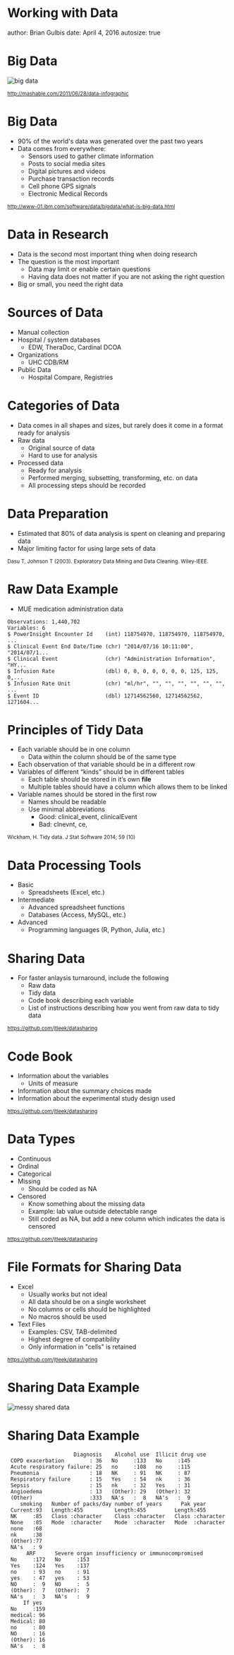 Working with Data
========================================================
author: Brian Gulbis
date: April 4, 2016
autosize: true

Big Data
========================================================

![big data](figures/howmuch.png)

<small>http://mashable.com/2011/06/28/data-infographic</small>

Big Data
========================================================

* 90% of the world's data was generated over the past two years
* Data comes from everywhere: 
    - Sensors used to gather climate information
    - Posts to social media sites
    - Digital pictures and videos
    - Purchase transaction records
    - Cell phone GPS signals
    - Electronic Medical Records

<small>http://www-01.ibm.com/software/data/bigdata/what-is-big-data.html</small>

Data in Research
========================================================

* Data is the second most important thing when doing research
* The question is the most important
    - Data may limit or enable certain questions
    - Having data does not matter if you are not asking the right question
* Big or small, you need the right data

Sources of Data
========================================================

* Manual collection
* Hospital / system databases
    - EDW, TheraDoc, Cardinal DCOA
* Organizations
    - UHC CDB/RM
* Public Data
    - Hospital Compare, Registries

Categories of Data
========================================================

* Data comes in all shapes and sizes, but rarely does it come in a format ready for analysis
* Raw data
    - Original source of data
    - Hard to use for analysis
* Processed data
    - Ready for analysis
    - Performed merging, subsetting, transforming, etc. on data
    - All processing steps should be recorded

Data Preparation
========================================================

* Estimated that 80% of data analysis is spent on cleaning and preparing data
* Major limiting factor for using large sets of data

<small>Dasu T, Johnson T (2003). Exploratory Data Mining and Data Cleaning. Wiley-IEEE.</small>

Raw Data Example
========================================================

* MUE medication administration data


```
Observations: 1,440,702
Variables: 6
$ PowerInsight Encounter Id    (int) 118754970, 118754970, 118754970, ...
$ Clinical Event End Date/Time (chr) "2014/07/16 10:11:00", "2014/07/1...
$ Clinical Event               (chr) "Administration Information", "HY...
$ Infusion Rate                (dbl) 0, 0, 0, 0, 0, 0, 0, 125, 125, 0,...
$ Infusion Rate Unit           (chr) "ml/hr", "", "", "", "", "", "", ...
$ Event ID                     (dbl) 12714562560, 12714562562, 1271604...
```

Principles of Tidy Data
========================================================

* Each variable should be in one column
    - Data within the column should be of the same type
* Each observation of that variable should be in a different row
* Variables of different “kinds” should be in different tables
    - Each table should be stored in it’s own **file**
    - Multiple tables should have a column which allows them to be linked
* Variable names should be stored in the first row
    - Names should be readable
    - Use minimal abbreviations
        + Good: clinical_event, clinicalEvent
        + Bad: clnevnt, ce, 

<small>Wickham, H. Tidy data. J Stat Software 2014; 59 (10)</small>

Data Processing Tools
========================================================

* Basic
    - Spreadsheets (Excel, etc.)
* Intermediate
    - Advanced spreadsheet functions
    - Databases (Access, MySQL, etc.)
* Advanced
    - Programming languages (R, Python, Julia, etc.)

Sharing Data
========================================================

* For faster anlaysis turnaround, include the following
    - Raw data
    - Tidy data
    - Code book describing each variable
    - List of instructions describing how you went from raw data to tidy data

<small>https://github.com/jtleek/datasharing</small>

Code Book
========================================================

* Information about the variables
    - Units of measure
* Information about the summary choices made
* Information about the experimental study design used

<small>https://github.com/jtleek/datasharing</small>

Data Types
========================================================

* Continuous
* Ordinal
* Categorical
* Missing
    - Should be coded as NA
* Censored
    - Know something about the missing data
    - Example: lab value outside detectable range
    - Still coded as NA, but add a new column which indicates the data is censored

<small>https://github.com/jtleek/datasharing</small>
    
File Formats for Sharing Data
========================================================

* Excel
    - Usually works but not ideal
    - All data should be on a single worksheet
    - No columns or cells should be highlighted
    - No macros should be used
* Text Files
    - Examples: CSV, TAB-delimited
    - Highest degree of compatibility
    - Only information in "cells" is retained

<small>https://github.com/jtleek/datasharing</small>

Sharing Data Example
========================================================

![messy shared data](figures/data_sharing_messy.png)

Sharing Data Example
========================================================


```
                     Diagnosis    Alcohol use  Illicit drug use
 COPD exacerbation        : 36   No     :133   No     :145     
 Acute respiratory failure: 25   no     :108   no     :115     
 Pneumonia                : 18   NK     : 91   NK     : 87     
 Respiratory failure      : 15   Yes    : 54   nk     : 36     
 Sepsis                   : 15   nk     : 32   Yes    : 31     
 Angioedema               : 13   (Other): 29   (Other): 32     
 (Other)                  :333   NA's   :  8   NA's   :  9     
    smoking   Number of packs/day number of years      Pak year        
 Current:93   Length:455          Length:455         Length:455        
 NK     :85   Class :character    Class :character   Class :character  
 None   :85   Mode  :character    Mode  :character   Mode  :character  
 none   :68                                                            
 nk     :38                                                            
 (Other):77                                                            
 NA's   : 9                                                            
      ARF      Severe organ insufficiency or immunocompromised 
 No     :172   No     :153                                     
 Yes    :124   Yes    :137                                     
 no     : 93   no     : 91                                     
 yes    : 47   yes    : 53                                     
 NO     :  9   NO     :  5                                     
 (Other):  7   (Other):  7                                     
 NA's   :  3   NA's   :  9                                     
     If yes   
 No     :159  
 medical: 96  
 Medical: 80  
 no     : 80  
 NO     : 16  
 (Other): 16  
 NA's   :  8  
```

